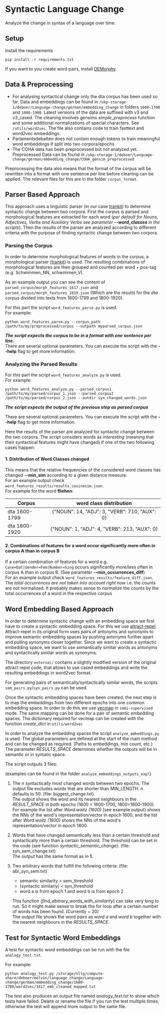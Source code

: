 # Syntactic Language Change
Analyze the change in syntax of a language over time.

## Setup
Install the requirements
```commandline
pip install -r requirements.txt
```
If you want to you create word pairs, install [DEMorphy](https://github.com/DuyguA/DEMorphy).

## Data & Preprocessing
- For analysing syntactical change only the dta corpus has been used so far. Data and embeddings can be found 
  in ```/ukp-storage-1/deboer/Language-change/german/embedding_change``` in folders ```1600-1700``` and ```1800-1900```.
  Latest versions of the data are suffixed with v3 and v3_cased. The cleaning involves gensims *simple_preprocess* function 
  and some additional normalizations of special characters. See ```/utils/word2vec```.
  The file also contains code to train fasttext and word2vec embeddings. 
- Parlamentsdebatten does not contain enough tokens to train meaningful word embeddings if split into two corpora/epochs
- The COHA data has been preprocessed but not analyzed yet. Preprocessed Data can be found in ```/ukp-storage-1/deboer/Language-change/german/embedding_change/COHA_gensim_preprocessed```

Preprocessing the data also means that the format of the corpus will be rewritten into a format with one sentence per line before cleaning can be applied.
The relevant files for this are in the folder ```corpus_format```.

## Parser Based Approach
This approach uses a linguistic parser (in our case [trankit](https://github.com/nlp-uoregon/trankit)) to determine syntactic change between two corpora. First the corpus is parsed
and morphological features are extracted for each word (*per default for Nouns, Adjectives, Verbs and Auxiliary Verbs see parameter **--word_classes** in the scripts*). 
Then the results of the parser are analyzed according to different criteria with the purpose of finding syntactic change between two corpora.

### Parsing the Corpus
In order to determine morphological features of words in the corpus, a morphological parser ([trankit](https://github.com/nlp-uoregon/trankit)) is used. The resulting combinations of morphological features are then grouped and 
counted per word + pos-tag (e.g. Schwimmen_NN, schwimmen_V). 

As an example output you can see
the content of ```parsed_corpus/morph_features_1617.json``` and ```parsed_corpus/morph_features_1819.json```
(Which are the results for the *dta* corpus divided into texts from 1600-1799 and 1800-1920).
  
For this part the script ```word_features_parse.py``` is used.  
For example:
```commandline
python word_features_parse.py --corpus_path /path/to/my/preprocessed/corpus --outpath myparsed_corpus.json
```
***The script expects the corpus to be in a format with one sentence per line.***  
There are several optional parameters. You can execute the script with the **--help** flag to get more information.

### Analyzing the Parsed Results
For this part the script ```word_features_analyze.py``` is used.  
For example:
```commandline
python word_features_analyze.py --parsed_corpus1 /path/to/my/parsed/corpus_1.json --parsed_corpus2 /path/to/my/parsed/corpus_2.json --outdir syn_changed_words.json
```
***The script expects the output of the previous step as parsed corpus***  

There are several optional parameters. You can execute the script with the **--help** flag to get more information.


Here the results of the parser are analyzed for syntactic change between the two corpora. The script considers words as *interesting* (meaning that their syntactical features might have changed) 
if one of the two following cases happen:

#### 1. Distribution of Word Classes changed
This means that the relative frequencies of the considered word classes has changed **--min_sim** according to a given distance measure.   
For an example output check ```word_features_results/results_cosinesim.json```.  
For example for the word **fliehen**: 

| Corpus        | word class distribution |
| ------------- |:-------------:|
| dta 1600-1799  |{"NOUN": 14, "ADJ": 3, "VERB": 710, "AUX": 0} | 
| dta 1800-1920   | {"NOUN": 1, "ADJ": 4, "VERB": 213, "AUX": 0}     |   


#### 2. Combinations of features for a word occur significantly more often in corpus A than in corpus B
If a certain combination of features for a word e.g. ```Case=Dat|Gender=Fem|Number=Sing``` occurs significantly more/less often in corpus A than
in corpus B. (See parameter **--min_occurrences_diff**)  
For an example output check ```word_features_results/feature_diff.json```.  
The *total occurrences are not taken into account right now* i.e. the counts are not normalized. It probably makes sense
to normalize the counts by the total occurrences of a word in the respective corpus


## Word Embedding Based Approach
In order to determine syntactic change with an embedding space we first have to create a syntactic embedding space.
For this we use [attract-repel](https://github.com/nmrksic/attract-repel). 
Attract-repel in its original form uses pairs of antonyms and synonyms to improve semantic embedding spaces by pushing antonyms further apart 
and pulling synonyms closer together. Since we want to create a syntactic embedding space, we want to use semantically 
similar words as antonyms and syntactically similar words as synonyms.

The directory ```external/``` contains a slightly modified version of the original attract repel code, that allows to use
cased embeddings and write the resulting embeddings in word2vec format.

For generating pairs of semantically/syntactically similar words, the scripts ```sem_pairs.py```/```syn_pairs.py```
can be used.

Once the syntactic embedding spaces have been created, the next step is to map the embeddings from two different epochs
into one common embedding space. In order to do this we use [vecmap](https://github.com/artetxem/vecmap) in ```semi-supervised```
mode.
The same mapping can be done for a pair of semantic embedding spaces.
The dictionary required for vecmap can be created with the function *create_dict* in ```utils/word2vec```

In order to analyze the embedding spaces the script ```analyze_embeddings.py``` is used.
The global parameters are defined at the start of the main method and can be changed as required. 
(Paths to embeddings, min count, etc.)
The parameter *RESULTS_SPACE* determines whether the outputs will be in semantic or in syntatic space.

The script outputs 3 files:

(examples can be found in the folder ```analyze_embeddings_outputs_expl```)

1. The n syntactically most changed words between two epochs. The output file excludes words that are shorter than MIN_LENGTH.
    n defaults to 50. (file: biggest_change.txt)  
    The output shows the word and its nearest neighbours in the *RESULT_SPACE* in both epochs (1600 = 1600-1700, 1800=1800-1900).
   For example the list after *Word:waitz (1600)* (see example output) shows the NNs of the word's representation/vector in epoch 1600, and the list after
   *Word:waitz (1800)* shows the NNs of the word's representation/vector in epoch 1800.
2. Words that have changed semantically less than a certain threshold and syntactically more than a certain threshold. 
   The threshold can be set in the code (see function *syntactic_semantic_change*). (file: syn_sem_change.txt)  
   The output has the same format as in **1.**
3. Two arbitrary words that fulfill the following criteria: (file: abr_syn_sem.txt)
     - semantic similarity > sem_threshold
     - |syntactic similariy| < syn_threshold
     - word a is from epoch 1 and word b is from epoch 2
    
    This function (*find_abitrary_words_with_similarity*) can take very long to run. So it might make sense to break the for loop after a
    certain number of words has been found. (Currently ~ 20)  
    The output file shows the word pairs as *word a* and *word b* together with the nearest neighbours in the *RESULTS_SPACE*.
       
    
## Test for Syntactic Word Embeddings
A test for syntactic word embeddings can be run with the file ```analogy_test.txt```.

For example:
```commandline
python analogy_test.py /storage/nllg/compute-share/deboer/melvin/language_change/Language-change/german/embedding_change/1600-1700/word2vec/1617_emb_cleaned_mapped.txt 
```
The test also produces an output file named *analogy_test.txt* to show which tests have failed. Delete or rename the file if you run the test multiple
times, otherwise the test will append more output to the same file.